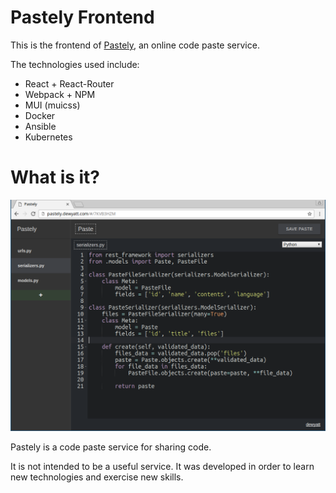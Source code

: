 # Pastely Frontend

This is the frontend of [Pastely](http://dewyatt.pastely.com), an online code paste service.

The technologies used include:
* React + React-Router
* Webpack + NPM
* MUI (muicss)
* Docker
* Ansible
* Kubernetes

# What is it?

![Screenshot](https://raw.githubusercontent.com/dewyatt/pastely-frontend/gh-pages/media/screenshot.png)

Pastely is a code paste service for sharing code.

It is not intended to be a useful service. It was developed in order to learn new technologies and exercise new skills.
